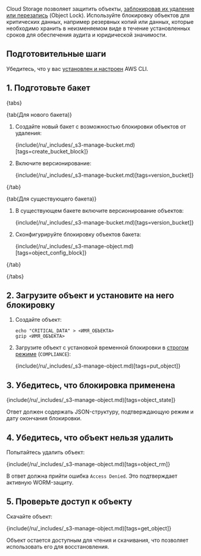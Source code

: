 Cloud Storage позволяет защитить объекты, [заблокировав их удаление или перезапись](/ru/storage/s3/concepts/objects-lock) (Object Lock). Используйте блокировку объектов для критических данных, например резервных копий или данных, которые необходимо хранить в неизменяемом виде в течение установленных сроков для обеспечения аудита и юридической значимости.

## Подготовительные шаги

Убедитесь, что у вас [установлен и настроен](/ru/storage/s3/connect/s3-cli) AWS CLI.

## 1. Подготовьте бакет

{tabs}

{tab(Для нового бакета)}

1. Создайте новый бакет с возможностью блокировки объектов от удаления:

   {include(/ru/_includes/_s3-manage-bucket.md)[tags=create_bucket_block]}

1. Включите версионирование:

   {include(/ru/_includes/_s3-manage-bucket.md)[tags=version_bucket]}

{/tab}

{tab(Для существующего бакета)}

1. В существующем бакете включите версионирование объектов:

   {include(/ru/_includes/_s3-manage-bucket.md)[tags=version_bucket]}

1. Сконфигурируйте блокировку объектов бакета:

   {include(/ru/_includes/_s3-manage-object.md)[tags=object_config_block]}

{/tab}

{/tabs}

## 2. Загрузите объект и установите на него блокировку

1. Создайте объект:

   ```console
   echo "CRITICAL_DATA" > <ИМЯ_ОБЪЕКТА>
   gzip <ИМЯ_ОБЪЕКТА>
   ```

1. Загрузите объект с установкой временной блокировки в [строгом режиме](/ru/storage/s3/concepts/objects-lock#compliance-lock) (`COMPLIANCE`):

   {include(/ru/_includes/_s3-manage-object.md)[tags=put_object]}

## 3. Убедитесь, что блокировка применена

{include(/ru/_includes/_s3-manage-object.md)[tags=object_state]}

Ответ должен содержать JSON-структуру, подтверждающую режим и дату окончания блокировки.

## 4. Убедитесь, что объект нельзя удалить

Попытайтесь удалить объект:

{include(/ru/_includes/_s3-manage-object.md)[tags=object_rm]}

В ответ должна прийти ошибка `Access Denied`. Это подтверждает активную WORM-защиту.

## 5. Проверьте доступ к объекту

Скачайте объект:

{include(/ru/_includes/_s3-manage-object.md)[tags=get_object]}

Объект остается доступным для чтения и скачивания, что позволяет использовать его для восстановления.
